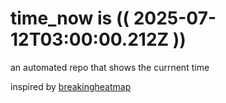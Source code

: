 # time_now is (( 2025-07-12T03:00:00.212Z ))

an automated repo that shows the currnent time

inspired by [breakingheatmap](https://github.com/breakingheatmap/breakingheatmap)